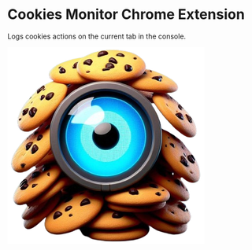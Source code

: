 # Cookies Monitor Chrome Extension

Logs cookies actions on the current tab in the console.

![Logo](icon.png)
